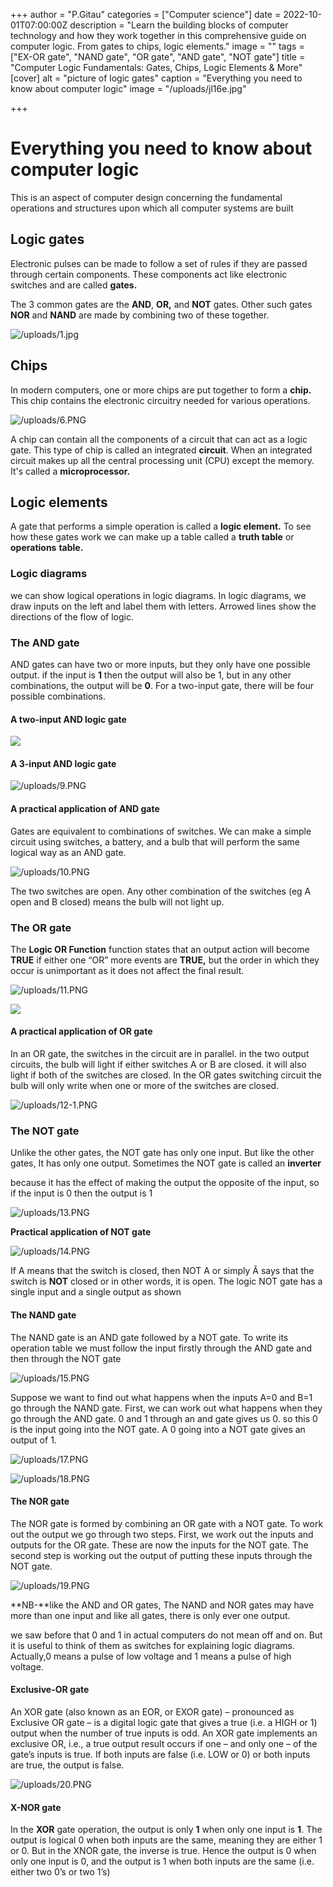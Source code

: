+++
author = "P.Gitau"
categories = ["Computer science"]
date = 2022-10-01T07:00:00Z
description = "Learn the building blocks of computer technology and how they work together in this comprehensive guide on computer logic. From gates to chips, logic elements."
image = ""
tags = ["EX-OR gate", "NAND gate", "OR gate", "AND gate", "NOT gate"]
title = "Computer Logic Fundamentals: Gates, Chips, Logic Elements & More"
[cover]
alt = "picture of logic gates"
caption = "Everything you need to know about computer logic"
image = "/uploads/jl16e.jpg"

+++
# Everything you need to know about computer logic

This is an aspect of computer design concerning the fundamental operations and structures upon which all computer systems are built

## Logic gates

Electronic pulses can be made to follow a set of rules if they are passed through certain components. These components act like electronic switches and are called **gates.**

The 3 common gates are the **AND**, **OR,** and **NOT** gates. Other such gates **NOR** and **NAND** are made by combining two of these together.

![/uploads/1.jpg](https://app.forestry.io/sites/z6rfaq36-lcvlg/body-media//uploads/1.jpg)

## Chips

In modern computers, one or more chips are put together to form a **chip.** This chip contains the electronic circuitry needed for various operations.

![/uploads/6.PNG](https://app.forestry.io/sites/z6rfaq36-lcvlg/body-media//uploads/6.PNG)

A chip can contain all the components of a circuit that can act as a logic gate. This type of chip is called an integrated **circuit**. When an integrated circuit makes up all the central processing unit (CPU) except the memory. It's called a **microprocessor.**

## Logic elements

A gate that performs a simple operation is called a **logic element.** To see how these gates work we can make up a table called a **truth table** or **operations** **table.**

### Logic diagrams

we can show logical operations in logic diagrams. In logic diagrams, we draw inputs on the left and label them with letters. Arrowed lines show the directions of the flow of logic.

### The AND gate

AND gates can have two or more inputs, but they only have one possible output. if the input is **1** then the output will also be 1, but in any other combinations, the output will be **0**. For a two-input gate, there will be four possible combinations.

#### **A two-input AND logic gate**

![](/uploads/7.PNG)

#### **A 3-input AND logic gate**

![/uploads/9.PNG](https://app.forestry.io/sites/z6rfaq36-lcvlg/body-media//uploads/9.PNG)

#### **A practical application of AND gate**

Gates are equivalent to combinations of switches. We can make a simple circuit using switches, a battery, and a bulb that will perform the same logical way as an AND gate.

![/uploads/10.PNG](https://app.forestry.io/sites/z6rfaq36-lcvlg/body-media//uploads/10.PNG)

The two switches are open. Any other combination of the switches (eg A open and B closed) means the bulb will not light up.

### The OR gate

The **Logic OR Function** function states that an output action will become **TRUE** if either one “OR” more events are **TRUE,** but the order in which they occur is unimportant as it does not affect the final result.

![/uploads/11.PNG](https://app.forestry.io/sites/z6rfaq36-lcvlg/body-media//uploads/11.PNG)

![](/uploads/8-1.PNG)

#### **A practical application of OR gate**

In an OR gate, the switches in the circuit are in parallel. in the two output circuits, the bulb will light if either switches A or B are closed. it will also light if both of the switches are closed. In the OR gates switching circuit the bulb will only write when one or more of the switches are closed.

![/uploads/12-1.PNG](https://app.forestry.io/sites/z6rfaq36-lcvlg/body-media//uploads/12-1.PNG)

### The NOT gate

Unlike the other gates, the NOT gate has only one input. But like the other gates, It has only one output. Sometimes the NOT gate is called an **inverter**

because it has the effect of making the output the opposite of the input, so if the input is 0 then the output is 1

![/uploads/13.PNG](https://app.forestry.io/sites/z6rfaq36-lcvlg/body-media//uploads/13.PNG)

**Practical application of NOT gate**

![/uploads/14.PNG](https://app.forestry.io/sites/z6rfaq36-lcvlg/body-media//uploads/14.PNG)

If A means that the switch is closed, then NOT A or simply Ã says that the switch is **NOT** closed or in other words, it is open. The logic NOT gate has a single input and a single output as shown

#### The NAND gate

The NAND gate is an AND gate followed by a NOT gate. To write its operation table we must follow the input firstly through the AND gate and then through the NOT gate

![/uploads/15.PNG](https://app.forestry.io/sites/z6rfaq36-lcvlg/body-media//uploads/15.PNG)

Suppose we want to find out what happens when the inputs A=0 and B=1 go through the NAND gate. First, we can work out what happens when they go through the AND gate. 0 and 1 through an and gate gives us 0. so this 0 is the input going into the NOT gate. A 0 going into a NOT gate gives an output of 1.

![/uploads/17.PNG](https://app.forestry.io/sites/z6rfaq36-lcvlg/body-media//uploads/17.PNG)

![/uploads/18.PNG](https://app.forestry.io/sites/z6rfaq36-lcvlg/body-media//uploads/18.PNG)

#### The NOR gate

The NOR gate is formed by combining an OR gate with a NOT gate. To work out the output we go through two steps. First, we work out the inputs and outputs for the OR gate. These are now the inputs for the NOT gate. The second step is working out the output of putting these inputs through the NOT gate.

![/uploads/19.PNG](https://app.forestry.io/sites/z6rfaq36-lcvlg/body-media//uploads/19.PNG)

\**NB-**like the AND and OR gates, The NAND and NOR gates may have more than one input and like all gates, there is only ever one output.

we saw before that 0 and 1 in actual computers do not mean off and on. But it is useful to think of them as switches for explaining logic diagrams. Actually,0 means a pulse of low voltage and 1 means a pulse of high voltage.

#### Exclusive-OR gate

An XOR gate (also known as an EOR, or EXOR gate) – pronounced as Exclusive OR gate – is a digital logic gate that gives a true (i.e. a HIGH or 1) output when the number of true inputs is odd. An XOR gate implements an exclusive OR, i.e., a true output result occurs if one – and only one – of the gate’s inputs is true. If both inputs are false (i.e. LOW or 0) or both inputs are true, the output is false.

![/uploads/20.PNG](https://app.forestry.io/sites/z6rfaq36-lcvlg/body-media//uploads/20.PNG)

#### X-NOR gate

In the **XOR** gate operation, the output is only **1** when only one input is **1**. The output is logical 0 when both inputs are the same, meaning they are either 1 or 0. But in the XNOR gate, the inverse is true. Hence the output is 0 when only one input is 0, and the output is 1 when both inputs are the same (i.e. either two 0’s or two 1’s)